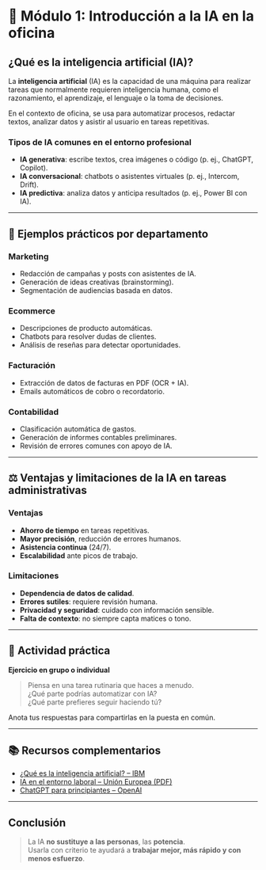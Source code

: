 # 🧠 Módulo 1: Introducción a la IA en la oficina

## ¿Qué es la inteligencia artificial (IA)?

La **inteligencia artificial** (IA) es la capacidad de una máquina para realizar tareas que normalmente requieren inteligencia humana, como el razonamiento, el aprendizaje, el lenguaje o la toma de decisiones.

En el contexto de oficina, se usa para automatizar procesos, redactar textos, analizar datos y asistir al usuario en tareas repetitivas.

### Tipos de IA comunes en el entorno profesional
- **IA generativa**: escribe textos, crea imágenes o código (p. ej., ChatGPT, Copilot).
- **IA conversacional**: chatbots o asistentes virtuales (p. ej., Intercom, Drift).
- **IA predictiva**: analiza datos y anticipa resultados (p. ej., Power BI con IA).

---

## 💼 Ejemplos prácticos por departamento

### Marketing
- Redacción de campañas y posts con asistentes de IA.
- Generación de ideas creativas (brainstorming).
- Segmentación de audiencias basada en datos.

### Ecommerce
- Descripciones de producto automáticas.
- Chatbots para resolver dudas de clientes.
- Análisis de reseñas para detectar oportunidades.

### Facturación
- Extracción de datos de facturas en PDF (OCR + IA).
- Emails automáticos de cobro o recordatorio.

### Contabilidad
- Clasificación automática de gastos.
- Generación de informes contables preliminares.
- Revisión de errores comunes con apoyo de IA.

---

## ⚖️ Ventajas y limitaciones de la IA en tareas administrativas

### Ventajas
- **Ahorro de tiempo** en tareas repetitivas.
- **Mayor precisión**, reducción de errores humanos.
- **Asistencia continua** (24/7).
- **Escalabilidad** ante picos de trabajo.

### Limitaciones
- **Dependencia de datos de calidad**.
- **Errores sutiles**: requiere revisión humana.
- **Privacidad y seguridad**: cuidado con información sensible.
- **Falta de contexto**: no siempre capta matices o tono.

---

## 🧪 Actividad práctica

**Ejercicio en grupo o individual**

> Piensa en una tarea rutinaria que haces a menudo.  
> ¿Qué parte podrías automatizar con IA?  
> ¿Qué parte prefieres seguir haciendo tú?

Anota tus respuestas para compartirlas en la puesta en común.

---

## 📚 Recursos complementarios

- [¿Qué es la inteligencia artificial? – IBM](https://www.ibm.com/es-es/topics/artificial-intelligence)
- [IA en el entorno laboral – Unión Europea (PDF)](https://ec.europa.eu/)
- [ChatGPT para principiantes – OpenAI](https://openai.com/chatgpt)

---

## Conclusión

> La IA **no sustituye a las personas**, las **potencia**.  
> Usarla con criterio te ayudará a **trabajar mejor, más rápido y con menos esfuerzo**.